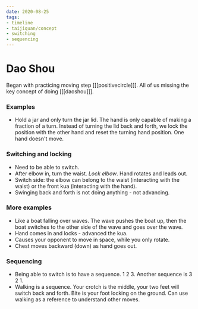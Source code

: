 ```yaml
---
date: 2020-08-25
tags:
- timeline
- taijiquan/concept
- switching
- sequencing
---
```


# Dao Shou

Began with practicing moving step [[[positivecircle]]].  All of us missing the key concept of doing [[[daoshou]]].

### Examples
* Hold a jar and only turn the jar lid.  The hand is only capable of making a fraction of a turn.  Instead of turning the lid back and forth, we lock the position with the other hand and reset the turning hand position.  One hand doesn't move.

### Switching and locking
* Need to be able to switch.
* After elbow in, turn the waist.  *Lock elbow*.  Hand rotates and leads out.
* Switch side: the elbow can belong to the waist (interacting with the waist) or the front kua (interacting with the hand).
* Swinging back and forth is not doing anything - not advancing.

### More examples
* Like a boat falling over waves.  The wave pushes the boat up, then the boat switches to the other side of the wave and goes over the wave.
* Hand comes in and locks - advanced the kua.
* Causes your opponent to move in space, while you only rotate.
* Chest moves backward (down) as hand goes out.

### Sequencing
* Being able to switch is to have a sequence.  1 2 3.  Another sequence is 3 2 1.
* Walking is a sequence.  Your crotch is the middle, your two feet will switch back and forth.  Bite is your foot locking on the ground.  Can use walking as a reference to understand other moves.
